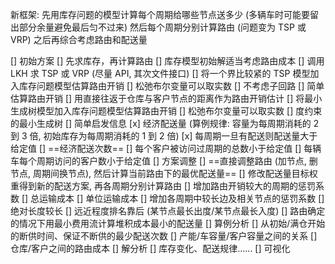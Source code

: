 新框架:
先用库存问题的模型计算每个周期给哪些节点送多少 (多辆车时可能要留出部分余量避免最后匀不过来)
然后每个周期分别计算路由 (问题变为 TSP 或 VRP)
之后再综合考虑路由和配送量

[] 初始方案
  [] 先求库存，再计算路由
    [] 库存模型初始解适当考虑路由成本
    [] 调用 LKH 求 TSP 或 VRP (尽量 API, 其次文件接口)
  [] 将一个界比较紧的 TSP 模型加入库存问题模型估算路由开销
    [] 松弛布尔变量可以取实数
    [] 不考虑子回路
  [] 简单估算路由开销
    [] 用直接往返于仓库与客户节点的距离作为路由开销估计
  [] 将最小生成树模型加入库存问题模型估算路由开销
      [] 松弛布尔变量可以取实数
      [] 度约束的最小生成树
  [] 简单启发信息
    [x] 经济配送量 (算例规律: 容量为每周期消耗的 2 到 3 倍, 初始库存为每周期消耗的 1 到 2 倍)
      [x] 每周期一旦有配送则配送量大于给定值
    [] ==经济配送次数==
      [] 每个客户被访问过周期的总数小于给定值
      [] 每辆车每个周期访问的客户数小于给定值
[] 方案调整
  [] ==直接调整路由 (加节点, 删节点, 周期间换节点), 然后计算当前路由下的最优配送量==
  [] 修改配送量目标权重得到新的配送方案, 再各周期分别计算路由
    [] 增加路由开销较大的周期的惩罚系数
      [] 总运输成本
      [] 单位运输成本
    [] 增加各周期中较长边及相关节点的惩罚系数
      [] 绝对长度较长
      [] 远近程度排名靠后 (某节点最长出度/某节点最长入度)
  [] 路由确定的情况下用最小费用流计算堆积成本最小的配送量
[] 算例分析
  [] 从初始/满仓开始的断供时间、保证不断供的最少配送次数
  [] 产能/车容量/客户容量之间的关系
  [] 仓库/客户之间的路由成本
[] 解分析
  [] 库存变化、配送规律......
  [] 可视化
